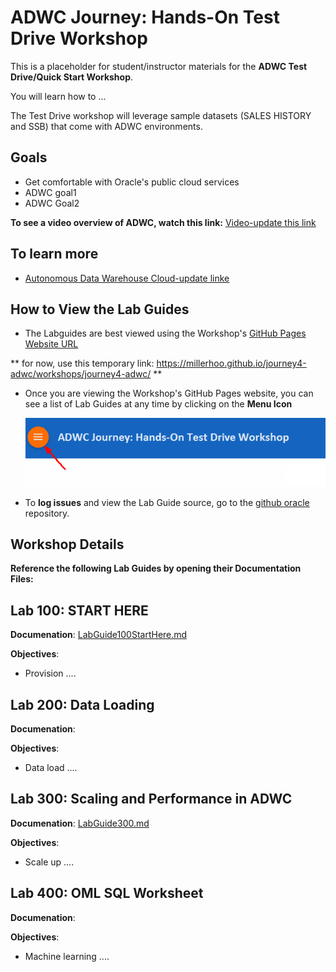 
# ADWC Journey: Hands-On Test Drive Workshop
This is a placeholder for student/instructor materials for the **ADWC Test Drive/Quick Start Workshop**.



You will learn how to ...

The Test Drive workshop will leverage sample datasets (SALES HISTORY and SSB) that come with ADWC environments.


## Goals

 - Get comfortable with Oracle's public cloud services
 - ADWC goal1
 - ADWC Goal2

**To see a video overview of ADWC, watch this link:** [Video-update this link](http://www.oracle.com)

## To learn more
 - [Autonomous Data Warehouse Cloud-update linke](https://cloud.oracle.com/big-data-compute-edition)
 
      
## How to View the Lab Guides

- The Labguides are best viewed using the Workshop's [GitHub Pages Website URL](https://oracle.github.io/learning-library/workshops/journey4-adwc/) 

** for now, use this temporary link: https://millerhoo.github.io/journey4-adwc/workshops/journey4-adwc/ **

- Once you are viewing the Workshop's GitHub Pages website, you can see a list of Lab Guides at any time by clicking on the **Menu Icon**

    ![](images/WorkshopMenu.png)  

- To **log issues** and view the Lab Guide source, go to the [github oracle](https://github.com/oracle/learning-library/tree/master/workshops/journey4-adwc) repository.




## Workshop Details

**Reference the following Lab Guides by opening their Documentation Files:**

## Lab 100: START HERE

**Documenation**: [LabGuide100StartHere.md](LabGuide100StartHere.md)

**Objectives**:

- Provision ....

## Lab 200: Data Loading

**Documenation**: 

**Objectives**:

- Data load ....

## Lab 300: Scaling and Performance in ADWC

**Documenation**:  [LabGuide300.md](LabGuide300.md)

**Objectives**:

- Scale up ....
## Lab 400: OML SQL Worksheet

**Documenation**: 

**Objectives**:

- Machine learning ....